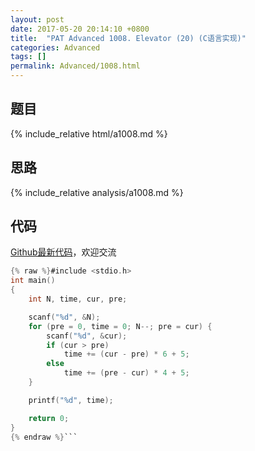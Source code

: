 ```yaml
---
layout: post
date: 2017-05-20 20:14:10 +0800
title:  "PAT Advanced 1008. Elevator (20) (C语言实现)"
categories: Advanced
tags: []
permalink: Advanced/1008.html
---
```


## 题目

{% include_relative html/a1008.md %}

## 思路

{% include_relative analysis/a1008.md %}

## 代码

[Github最新代码](https://github.com/OliverLew/PAT/blob/master/PATAdvanced/1008.c)，欢迎交流

```c
{% raw %}#include <stdio.h>
int main()
{
	int N, time, cur, pre;

	scanf("%d", &N);
	for (pre = 0, time = 0; N--; pre = cur) {
		scanf("%d", &cur);
		if (cur > pre)
			time += (cur - pre) * 6 + 5;
		else
			time += (pre - cur) * 4 + 5;
	}

	printf("%d", time);

	return 0;
}
{% endraw %}```
